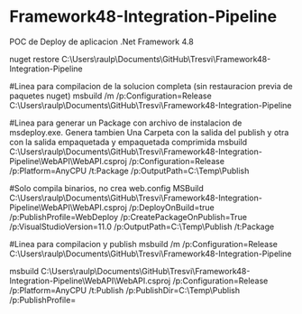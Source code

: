# Framework48-Integration-Pipeline
POC de Deploy de aplicacion .Net Framework 4.8

nuget restore C:\Users\raulp\Documents\GitHub\Tresvi\Framework48-Integration-Pipeline

#Linea para compilacion de la solucion completa (sin restauracion previa de paquetes nuget)
msbuild /m /p:Configuration=Release C:\Users\raulp\Documents\GitHub\Tresvi\Framework48-Integration-Pipeline

#Linea para generar un Package con archivo de instalacion de msdeploy.exe. Genera tambien Una Carpeta con la salida del publish y otra con la salida empaquetada y empaquetada comprimida
msbuild C:\Users\raulp\Documents\GitHub\Tresvi\Framework48-Integration-Pipeline\WebAPI\WebAPI.csproj /p:Configuration=Release /p:Platform=AnyCPU /t:Package /p:OutputPath=C:\Temp\Publish

#Solo compila binarios, no crea web.config
MSBuild C:\Users\raulp\Documents\GitHub\Tresvi\Framework48-Integration-Pipeline\WebAPI\WebAPI.csproj /p:DeployOnBuild=true /p:PublishProfile=WebDeploy /p:CreatePackageOnPublish=True  /p:VisualStudioVersion=11.0 /p:OutputPath=C:\Temp\Publish /t:Package


#Linea para compilacion y publish
msbuild /m /p:Configuration=Release C:\Users\raulp\Documents\GitHub\Tresvi\Framework48-Integration-Pipeline


msbuild C:\Users\raulp\Documents\GitHub\Tresvi\Framework48-Integration-Pipeline\WebAPI\WebAPI.csproj /p:Configuration=Release /p:Platform=AnyCPU /t:Publish /p:PublishDir=C:\Temp\Publish /p:PublishProfile=
